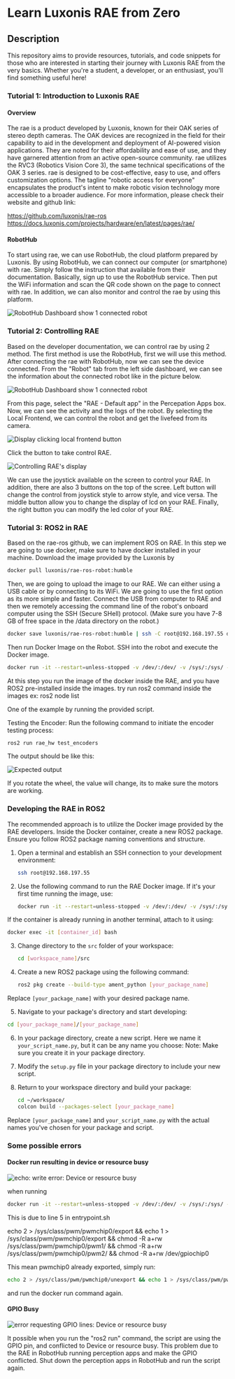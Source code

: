 # Learn Luxonis RAE from Zero

## Description
This repository aims to provide resources, tutorials, and code snippets for those who are interested in starting their journey with Luxonis RAE from the very basics. Whether you're a student, a developer, or an enthusiast, you'll find something useful here!

### Tutorial 1: Introduction to Luxonis RAE

#### Overview

The rae is a product developed by Luxonis, known for their OAK series of stereo depth cameras. The OAK devices are recognized in the field for their capability to aid in the development and deployment of AI-powered vision applications. They are noted for their affordability and ease of use, and they have garnered attention from an active open-source community. rae utilizes the RVC3 (Robotics Vision Core 3), the same technical specifications of the OAK 3 series. rae is designed to be cost-effective, easy to use, and offers customization options. The tagline "robotic access for everyone" encapsulates the product's intent to make robotic vision technology more accessible to a broader audience. For more information, please check their website and github link:

https://github.com/luxonis/rae-ros
https://docs.luxonis.com/projects/hardware/en/latest/pages/rae/

#### RobotHub

To start using rae, we can use RobotHub, the cloud platform prepared by Luxonis. By using RobotHub, we can connect our computer (or smartphone) with rae. Simply follow the instruction that available from their documentation. Basically, sign up to use the RobotHub service. Then put the WiFi information and scan the QR code shown on the page to connect with rae. In addition, we can also monitor and control the rae by using this platform.

![RobotHub Dashboard show 1 connected robot](https://i.imgur.com/x58RX4l.png)

### Tutorial 2: Controlling RAE

Based on the developer documentation, we can control rae by using 2 method. The first method is use the RobotHub, first we will use this method. After connecting the rae with RobotHub, now we can see the device connected. From the "Robot" tab from the left side dashboard, we can see the information about the connected robot like in the picture below.

![RobotHub Dashboard show 1 connected robot](https://i.imgur.com/jFqp8Fy.png)

From this page, select the "RAE - Default app" in the Percepation Apps box. Now, we can see the activity and the logs of the robot. By selecting the Local Frontend, we can control the robot and get the livefeed from its camera. 

![Display clicking local frontend button](https://i.imgur.com/my1jMZu.png)

Click the button to take control RAE.

![Controlling RAE's display](https://i.imgur.com/9QRS2TX.png)

We can use the joystick available on the screen to control your RAE. In addition, there are also 3 buttons on the top of the scree. Left button will change the control from joystick style to arrow style, and vice versa. The middle button allow you to change the display of lcd on your RAE. Finally, the right button you can modify the led color of your RAE.

### Tutorial 3: ROS2 in RAE

Based on the rae-ros github, we can implement ROS on RAE. In this step we are going to use docker, make sure to have docker installed in your machine. Download the image provided by the Luxonis by 

```bash
docker pull luxonis/rae-ros-robot:humble
```

Then, we are going to upload the image to our RAE. We can either using a USB cable or by connecting to its WiFi. We are going to use the first option as its more simple and faster. Connect the USB from computer to RAE and then we remotely accessing the command line of the robot's onboard computer using the SSH (Secure SHell) protocol. (Make sure you have 7-8 GB of free space in the /data directory on the robot.)

```bash
docker save luxonis/rae-ros-robot:humble | ssh -C root@192.168.197.55 docker load
```

Then run Docker Image on the Robot. SSH into the robot and execute the Docker image.

```bash
docker run -it --restart=unless-stopped -v /dev/:/dev/ -v /sys/:/sys/ --privileged  --net=host luxonis/rae-ros-robot:humble
```

At this step you run the image of the docker inside the RAE, and you have ROS2 pre-installed inside the images. try run ros2 command inside the images ex: ros2 node list

One of the example by running the provided script.

Testing the Encoder:
Run the following command to initiate the encoder testing process:

```bash
ros2 run rae_hw test_encoders
```

The output should be like this:

![Expected output](https://i.imgur.com/Gexg42M.png)

If you rotate the wheel, the value will change, its to make sure the motors are working.


### Developing the RAE in ROS2

The recommended approach is to utilize the Docker image provided by the RAE developers. Inside the Docker container, create a new ROS2 package. Ensure you follow ROS2 package naming conventions and structure.

1. Open a terminal and establish an SSH connection to your development environment:

   ```bash
   ssh root@192.168.197.55
   ```

2. Use the following command to run the RAE Docker image. If it's your first time running the image, use:

   ```bash
   docker run -it --restart=unless-stopped -v /dev/:/dev/ -v /sys/:/sys/ --privileged --net=host luxonis/rae-ros-robot:humble
   ```
   
If the container is already running in another terminal, attach to it using:

  ```bash
  docker exec -it [container_id] bash
  ```

3. Change directory to the `src` folder of your workspace:

   ```bash
   cd [workspace_name]/src
   ```

4. Create a new ROS2 package using the following command:

   ```bash
   ros2 pkg create --build-type ament_python [your_package_name]
   ```

Replace `[your_package_name]` with your desired package name.



5. Navigate to your package's directory and start developing:

  ```bash
  cd [your_package_name]/[your_package_name]
  ```

6. In your package directory, create a new script. Here we name it `your_script_name.py`, but it can be any name you choose:
   Note: Make sure you create it in your package directory.



7. Modify the `setup.py` file in your package directory to include your new script.



8. Return to your workspace directory and build your package:

   ```bash
   cd ~/workspace/
   colcon build --packages-select [your_package_name]
   ```


Replace `[your_package_name]` and `your_script_name.py` with the actual names you've chosen for your package and script.



### Some possible errors

#### Docker run resulting in device or resource busy

![echo: write error: Device or resource busy](https://i.imgur.com/52ec3gs.png)

when running

```bash
docker run -it --restart=unless-stopped -v /dev/:/dev/ -v /sys/:/sys/ --privileged  --net=host luxonis/rae-ros-robot:humble
```

This is due to line 5 in entrypoint.sh

echo 2 > /sys/class/pwm/pwmchip0/export && echo 1 > /sys/class/pwm/pwmchip0/export && chmod -R a+rw /sys/class/pwm/pwmchip0/pwm1/ && chmod -R a+rw /sys/class/pwm/pwmchip0/pwm2/ && chmod -R a+rw /dev/gpiochip0

This mean pwmchip0 already exported, simply run:

```bash
echo 2 > /sys/class/pwm/pwmchip0/unexport && echo 1 > /sys/class/pwm/pwmchip0/unexport
```

and run the docker run command again.


#### GPIO Busy

![error requesting GPIO lines: Device or resource busy](https://i.imgur.com/gSZLL8v.png)

It possible when you run the "ros2 run" command, the script are using the GPIO pin, and conflicted to Device or resource busy. This problem due to the RAE in RobotHub running perception apps and make the GPIO conflicted. Shut down the perception apps in RobotHub and run the script again.

